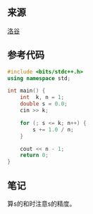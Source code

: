## 来源

[洛谷](https://www.luogu.com.cn/problem/P1035)

## 参考代码

~~~c++
#include <bits/stdc++.h>
using namespace std;

int main() {
	int  k, n = 1;
	double s = 0.0;
	cin >> k;

	for (; s <= k; n++) {
		s += 1.0 / n;
	}

	cout << n - 1;
	return 0;
}
~~~

## 笔记

算s的和时注意s的精度。